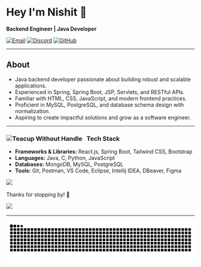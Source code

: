 # Hey I'm Nishit 👋

**Backend Engineer | Java Developer**

[![Email](https://img.shields.io/badge/Email-Contact-ff5555?style=for-the-badge&logo=gmail&logoColor=white)](mailto:nachiket224@gmail.com)
[![Discord](https://img.shields.io/badge/Discord-wireguard.-5865F2?style=for-the-badge&logo=discord&logoColor=white)](https://discord.gg/rdzuPgPP)
[![GitHub](https://img.shields.io/badge/GitHub-Nishit2212-24292F?style=for-the-badge&logo=github&logoColor=white)](https://github.com/Nishit-2212)

---

## About

- Java backend developer passionate about building robust and scalable applications.
- Experienced in Spring, Spring Boot, JSP, Servlets, and RESTful APIs.
- Familiar with HTML, CSS, JavaScript, and modern frontend practices.
- Proficient in MySQL, PostgreSQL, and database schema design with normalization.
- Aspiring to create impactful solutions and grow as a software engineer.

---

### <img src="https://user-images.githubusercontent.com/74038190/216120974-24a76b31-7f39-41f1-a38f-b3c1377cc612.png" alt="Teacup Without Handle" width="20" /> &nbsp; Tech Stack

- **Frameworks & Libraries:** React.js, Spring Boot, Tailwind CSS, Bootstrap
- **Languages:** Java, C, Python, JavaScript
- **Databases:** MongoDB, MySQL, PostgreSQL
- **Tools:** Git, Postman, VS Code, Eclipse, Intellij IDEA, DBeaver, Figma

<img src="https://user-images.githubusercontent.com/74038190/212284115-f47cd8ff-2ffb-4b04-b5bf-4d1c14c0247f.gif" width="900">

Thanks for stopping by! 🚀

<img src="https://user-images.githubusercontent.com/74038190/212284115-f47cd8ff-2ffb-4b04-b5bf-4d1c14c0247f.gif" width="900">

---

<img src="https://raw.githubusercontent.com/kimmyxpow/kimmyxpow/output/snake.svg" alt="Snake animation" />
